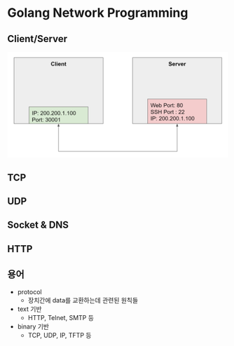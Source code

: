 # Golang Network Programming

## Client/Server
 ![](img/serverclient.png)

## TCP

## UDP

## Socket & DNS

## HTTP

## 용어
 * protocol
   * 장치간에 data를 교환하는데 관련된 원칙들
 * text 기반
   * HTTP, Telnet, SMTP 등
 * binary 기반
   * TCP, UDP, IP, TFTP 등

